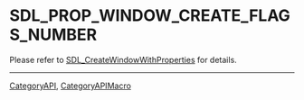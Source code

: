 # SDL_PROP_WINDOW_CREATE_FLAGS_NUMBER

Please refer to [SDL_CreateWindowWithProperties](SDL_CreateWindowWithProperties) for details.

----
[CategoryAPI](CategoryAPI), [CategoryAPIMacro](CategoryAPIMacro)

